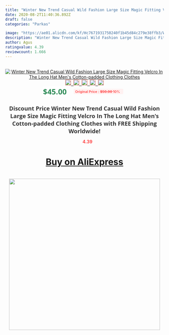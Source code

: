```yaml
---
title: "Winter New Trend Casual Wild Fashion Large Size Magic Fitting Velcro In The Long Hat Men's Cotton-padded Clothing Clothes"
date: 2020-08-2T11:40:36.892Z
draft: false
categories: "Parkas"

image: "https://ae01.alicdn.com/kf/Hc7671931750240f1b45d84c279e38ffb3/Winter-New-Trend-Casual-Wild-Fashion-Large-Size-Magic-Fitting-Velcro-In-The-Long-Hat-Men.jpg"
description: "Winter New Trend Casual Wild Fashion Large Size Magic Fitting Velcro In The Long Hat Men's Cotton-padded Clothing Clothes"
author: Agus
ratingvalue: 4.39
reviewcount: 1.666
---
```

<br>
<div style="text-align: center;">
<a href="https://s.click.aliexpress.com/e/_Anoek5" target="_blank" rel="nofollow noopener noreferrer"><img alt="Winter New Trend Casual Wild Fashion Large Size Magic Fitting Velcro In The Long Hat Men's Cotton-padded Clothing Clothes" class="magnifier-image" src="https://ae01.alicdn.com/kf/Hc7671931750240f1b45d84c279e38ffb3/Winter-New-Trend-Casual-Wild-Fashion-Large-Size-Magic-Fitting-Velcro-In-The-Long-Hat-Men.jpg_640x640.jpg">
<br>
<img style="border:1px solid salmon" src="https://ae01.alicdn.com/kf/Hc7671931750240f1b45d84c279e38ffb3/Winter-New-Trend-Casual-Wild-Fashion-Large-Size-Magic-Fitting-Velcro-In-The-Long-Hat-Men.jpg_120x120.jpg">&nbsp;&nbsp;<img style="border:1px solid salmon" src="https://ae01.alicdn.com/kf/Hb30e2c0eaab94fd88670266a3edf63e2B/Winter-New-Trend-Casual-Wild-Fashion-Large-Size-Magic-Fitting-Velcro-In-The-Long-Hat-Men.jpg_120x120.jpg">&nbsp;&nbsp;<img style="border:1px solid salmon" src="https://ae01.alicdn.com/kf/H6e1a082d546a4f249e3b98da3cd7e87cG/Winter-New-Trend-Casual-Wild-Fashion-Large-Size-Magic-Fitting-Velcro-In-The-Long-Hat-Men.jpg_120x120.jpg">&nbsp;&nbsp;<img style="border:1px solid salmon" src="https://ae01.alicdn.com/kf/H40c14552773e4072be879e39d2cafc15C/Winter-New-Trend-Casual-Wild-Fashion-Large-Size-Magic-Fitting-Velcro-In-The-Long-Hat-Men.jpg_120x120.jpg">&nbsp;&nbsp;<img style="border:1px solid salmon" src="https://ae01.alicdn.com/kf/H19ed47f32399434196a5ed94006c52d0i/Winter-New-Trend-Casual-Wild-Fashion-Large-Size-Magic-Fitting-Velcro-In-The-Long-Hat-Men.jpg_120x120.jpg"></a></div><br0>
<div style="text-align: center;"><span style="background-color: white; border: 0px; box-sizing: border-box; color: seagreen; display: inline-block; font-family: &quot;open sans&quot; , &quot;arial&quot; , &quot;helvetica&quot; , sans-serif , &quot;heiti&quot;; font-size: 24px; font-stretch: inherit; font-weight: 700; line-height: inherit; margin: 0px 10px 0px 0px; padding: 0px; vertical-align: middle;">$45.00 </span>
<span style="background: rgb(255 , 241 , 241); border-radius: 3px; border: 0px; box-sizing: border-box; color: #ff4747; display: inline-block; font-family: inherit; font-size: 12px; font-stretch: inherit; font-style: inherit; font-variant: inherit; font-weight: 600; line-height: inherit; margin: 0px; padding: 2px 5px; transform: scale(0.9); vertical-align: middle;">Original Price : <b style="text-decoration: line-through;">$50.00 </b> 10%&nbsp;&nbsp;</span></div>
<h1 style="color: #333333; display: inline-block; font-family: &quot;open sans&quot; , &quot;arial&quot; , &quot;helvetica&quot; , sans-serif , &quot;heiti&quot;; font-size: 18px; font-stretch: inherit; font-weight: 700; text-align: center;">Discount Price Winter New Trend Casual Wild Fashion Large Size Magic Fitting Velcro In The Long Hat Men's Cotton-padded Clothing Clothes with FREE Shipping Worldwide!</h1>
<div style="color: #ff4747; text-align: center;">
<img src="https://4.bp.blogspot.com/-M0ZcTcb-5uY/XleCXlxnR4I/AAAAAAAAAEc/OrjgMkXV1oMQFaCRZj5HQwOCBcu3w1FegCPcBGAYYCw/s1600/star.png" style="height: 15px;">&nbsp;<b>4.39</b></div>
<div class="button_cont" align="center"><a class="buynow_a" href="https://s.click.aliexpress.com/e/_Anoek5" target="_blank" rel="nofollow noopener noreferrer"><H1>Buy on AliExpress</H1></a></div><br>
<div class="separator" style="clear: both; text-align: center;">
<img src="https://lh3.googleusercontent.com/-pTy5HemUv9M/XlePHvY0dAI/AAAAAAAAAE4/0nX5iRUoIWY8eMW9Dpxeirr157OZliDIgCLcBGAsYHQ/s1600/badge.gif" width="480">
</div>
